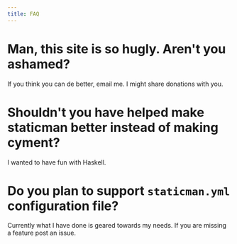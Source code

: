 ```yaml
---
title: FAQ
---
```


# Man, this site is so hugly. Aren't you ashamed?
If you think you can de better, email me. I might share donations with you.

# Shouldn't you have helped make staticman better instead of making cyment?
I wanted to have fun with Haskell.

# Do you plan to support `staticman.yml` configuration file?
Currently what I have done is geared towards my needs. If you are missing a feature post an issue.


